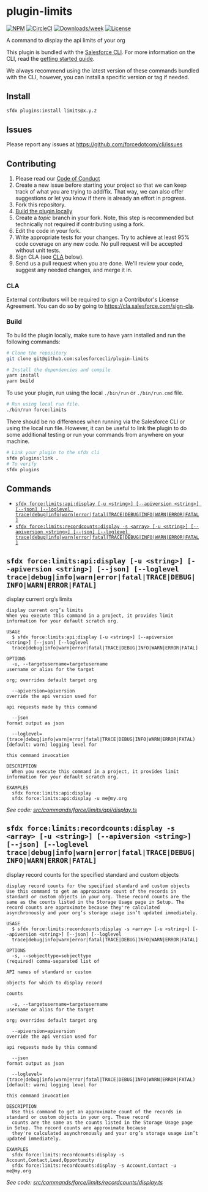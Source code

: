 # plugin-limits

[![NPM](https://img.shields.io/npm/v/@salesforce/plugin-limits.svg?label=@salesforce/plugin-limits)](https://www.npmjs.com/package/@salesforce/plugin-limits) [![CircleCI](https://circleci.com/gh/salesforcecli/plugin-limits/tree/main.svg?style=shield)](https://circleci.com/gh/salesforcecli/plugin-limits/tree/main) [![Downloads/week](https://img.shields.io/npm/dw/@salesforce/plugin-limits.svg)](https://npmjs.org/package/@salesforce/plugin-limits) [![License](https://img.shields.io/badge/License-BSD%203--Clause-brightgreen.svg)](https://raw.githubusercontent.com/salesforcecli/plugin-limits/main/LICENSE.txt)

A command to display the api limits of your org

This plugin is bundled with the [Salesforce CLI](https://developer.salesforce.com/tools/sfdxcli). For more information on the CLI, read the [getting started guide](https://developer.salesforce.com/docs/atlas.en-us.sfdx_setup.meta/sfdx_setup/sfdx_setup_intro.htm).

We always recommend using the latest version of these commands bundled with the CLI, however, you can install a specific version or tag if needed.

## Install

```bash
sfdx plugins:install limits@x.y.z
```

## Issues

Please report any issues at https://github.com/forcedotcom/cli/issues

## Contributing

1. Please read our [Code of Conduct](CODE_OF_CONDUCT.md)
2. Create a new issue before starting your project so that we can keep track of
   what you are trying to add/fix. That way, we can also offer suggestions or
   let you know if there is already an effort in progress.
3. Fork this repository.
4. [Build the plugin locally](#build)
5. Create a _topic_ branch in your fork. Note, this step is recommended but technically not required if contributing using a fork.
6. Edit the code in your fork.
7. Write appropriate tests for your changes. Try to achieve at least 95% code coverage on any new code. No pull request will be accepted without unit tests.
8. Sign CLA (see [CLA](#cla) below).
9. Send us a pull request when you are done. We'll review your code, suggest any needed changes, and merge it in.

### CLA

External contributors will be required to sign a Contributor's License
Agreement. You can do so by going to https://cla.salesforce.com/sign-cla.

### Build

To build the plugin locally, make sure to have yarn installed and run the following commands:

```bash
# Clone the repository
git clone git@github.com:salesforcecli/plugin-limits

# Install the dependencies and compile
yarn install
yarn build
```

To use your plugin, run using the local `./bin/run` or `./bin/run.cmd` file.

```bash
# Run using local run file.
./bin/run force:limits
```

There should be no differences when running via the Salesforce CLI or using the local run file. However, it can be useful to link the plugin to do some additional testing or run your commands from anywhere on your machine.

```bash
# Link your plugin to the sfdx cli
sfdx plugins:link .
# To verify
sfdx plugins
```

## Commands

<!-- commands -->

- [`sfdx force:limits:api:display [-u <string>] [--apiversion <string>] [--json] [--loglevel trace|debug|info|warn|error|fatal|TRACE|DEBUG|INFO|WARN|ERROR|FATAL]`](#sfdx-forcelimitsapidisplay--u-string---apiversion-string---json---loglevel-tracedebuginfowarnerrorfataltracedebuginfowarnerrorfatal)
- [`sfdx force:limits:recordcounts:display -s <array> [-u <string>] [--apiversion <string>] [--json] [--loglevel trace|debug|info|warn|error|fatal|TRACE|DEBUG|INFO|WARN|ERROR|FATAL]`](#sfdx-forcelimitsrecordcountsdisplay--s-array--u-string---apiversion-string---json---loglevel-tracedebuginfowarnerrorfataltracedebuginfowarnerrorfatal)

## `sfdx force:limits:api:display [-u <string>] [--apiversion <string>] [--json] [--loglevel trace|debug|info|warn|error|fatal|TRACE|DEBUG|INFO|WARN|ERROR|FATAL]`

display current org’s limits

```
display current org’s limits
When you execute this command in a project, it provides limit information for your default scratch org.

USAGE
  $ sfdx force:limits:api:display [-u <string>] [--apiversion <string>] [--json] [--loglevel
  trace|debug|info|warn|error|fatal|TRACE|DEBUG|INFO|WARN|ERROR|FATAL]

OPTIONS
  -u, --targetusername=targetusername                                               username or alias for the target
                                                                                    org; overrides default target org

  --apiversion=apiversion                                                           override the api version used for
                                                                                    api requests made by this command

  --json                                                                            format output as json

  --loglevel=(trace|debug|info|warn|error|fatal|TRACE|DEBUG|INFO|WARN|ERROR|FATAL)  [default: warn] logging level for
                                                                                    this command invocation

DESCRIPTION
  When you execute this command in a project, it provides limit information for your default scratch org.

EXAMPLES
  sfdx force:limits:api:display
  sfdx force:limits:api:display -u me@my.org
```

_See code: [src/commands/force/limits/api/display.ts](https://github.com/salesforcecli/plugin-limits/blob/v1.2.3/src/commands/force/limits/api/display.ts)_

## `sfdx force:limits:recordcounts:display -s <array> [-u <string>] [--apiversion <string>] [--json] [--loglevel trace|debug|info|warn|error|fatal|TRACE|DEBUG|INFO|WARN|ERROR|FATAL]`

display record counts for the specified standard and custom objects

```
display record counts for the specified standard and custom objects
Use this command to get an approximate count of the records in standard or custom objects in your org. These record counts are the same as the counts listed in the Storage Usage page in Setup. The record counts are approximate because they're calculated asynchronously and your org’s storage usage isn’t updated immediately.

USAGE
  $ sfdx force:limits:recordcounts:display -s <array> [-u <string>] [--apiversion <string>] [--json] [--loglevel
  trace|debug|info|warn|error|fatal|TRACE|DEBUG|INFO|WARN|ERROR|FATAL]

OPTIONS
  -s, --sobjecttype=sobjecttype                                                     (required) comma-separated list of
                                                                                    API names of standard or custom
                                                                                    objects for which to display record
                                                                                    counts

  -u, --targetusername=targetusername                                               username or alias for the target
                                                                                    org; overrides default target org

  --apiversion=apiversion                                                           override the api version used for
                                                                                    api requests made by this command

  --json                                                                            format output as json

  --loglevel=(trace|debug|info|warn|error|fatal|TRACE|DEBUG|INFO|WARN|ERROR|FATAL)  [default: warn] logging level for
                                                                                    this command invocation

DESCRIPTION
  Use this command to get an approximate count of the records in standard or custom objects in your org. These record
  counts are the same as the counts listed in the Storage Usage page in Setup. The record counts are approximate because
  they're calculated asynchronously and your org’s storage usage isn’t updated immediately.

EXAMPLES
  sfdx force:limits:recordcounts:display -s Account,Contact,Lead,Opportunity
  sfdx force:limits:recordcounts:display -s Account,Contact -u me@my.org
```

_See code: [src/commands/force/limits/recordcounts/display.ts](https://github.com/salesforcecli/plugin-limits/blob/v1.2.3/src/commands/force/limits/recordcounts/display.ts)_

<!-- commandsstop -->
